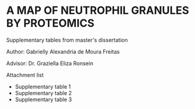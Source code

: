 # A MAP OF NEUTROPHIL GRANULES BY PROTEOMICS

Supplementary tables from master's dissertation 

Author: Gabrielly Alexandria de Moura Freitas

Advisor: Dr. Graziella Eliza Ronsein


Attachment list
- Supplementary table 1
- Supplementary table 2
- Supplementary table 3
